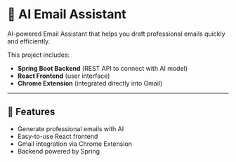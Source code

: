 # 📧 AI Email Assistant

AI-powered Email Assistant that helps you draft professional emails quickly and efficiently.  

This project includes:
- **Spring Boot Backend** (REST API to connect with AI model)
- **React Frontend** (user interface)
- **Chrome Extension** (integrated directly into Gmail)

---

## 🚀 Features
- Generate professional emails with AI
- Easy-to-use React frontend
- Gmail integration via Chrome Extension
- Backend powered by Spring
